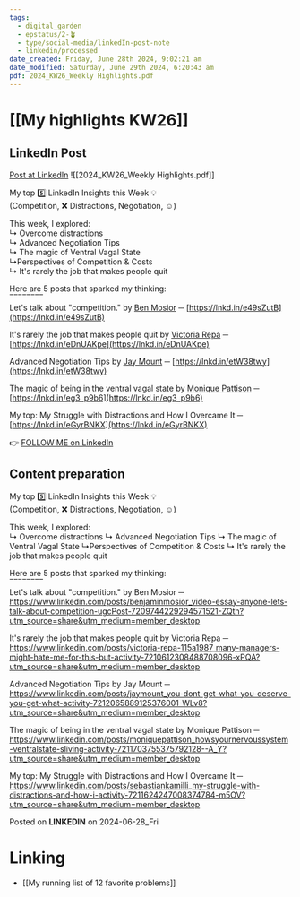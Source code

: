 ```yaml
---
tags:
  - digital_garden
  - epstatus/2-🪴
  - type/social-media/linkedIn-post-note
  - linkedin/processed
date_created: Friday, June 28th 2024, 9:02:21 am
date_modified: Saturday, June 29th 2024, 6:20:43 am
pdf: 2024_KW26_Weekly Highlights.pdf
---
```

# [[My highlights KW26]]
## LinkedIn Post
[Post at LinkedIn](https://www.linkedin.com/posts/sebastiankamilli_weekly-highlights-on-linkedin-activity-7212418188267921408-JXCt?utm_source=share&utm_medium=member_desktop)
![[2024_KW26_Weekly Highlights.pdf]]

My top 5️⃣ LinkedIn Insights this Week 💡  
(Competition, ❌ Distractions, Negotiation, ☺)  
  
This week, I explored:  
↳ Overcome distractions  
↳ Advanced Negotiation Tips  
↳ The magic of Ventral Vagal State  
↳Perspectives of Competition & Costs  
↳ It's rarely the job that makes people quit  
  
Here are 5 posts that sparked my thinking:  
‾‾‾‾‾‾‾‾  
Let's talk about "competition." by [](https://www.linkedin.com/in/ACoAAAoyGx4BWzXh9KPf2MuCAshkCNjMViI6Hq4)[Ben Mosior](https://www.linkedin.com/in/benjaminmosior/) ─ [https://lnkd.in/e49sZutB](https://lnkd.in/e49sZutB)  
  
It's rarely the job that makes people quit by [](https://www.linkedin.com/in/ACoAABJ7dmEBdViUQ9Oa-Dog8tFRDqE7lwRz_Wk)[Victoria Repa](https://www.linkedin.com/in/victoria-repa-115a1987/) ─ [https://lnkd.in/eDnUAKpe](https://lnkd.in/eDnUAKpe)  
  
Advanced Negotiation Tips by [](https://www.linkedin.com/in/ACoAAAqn7p0BS8eOOFNN4QhqMmfRLmYVRbIv4-4)[Jay Mount](https://www.linkedin.com/in/jaymount/) ─ [https://lnkd.in/etW38twy](https://lnkd.in/etW38twy)  
  
The magic of being in the ventral vagal state by [](https://www.linkedin.com/in/ACoAABbTRJoBDc-9uXTytaBWa1esy94dtdVNpS0)[Monique Pattison](https://www.linkedin.com/in/moniquepattison/) ─ [https://lnkd.in/eg3_p9b6](https://lnkd.in/eg3_p9b6)  
  
My top: My Struggle with Distractions and How I Overcame It ─ [https://lnkd.in/eGyrBNKX](https://lnkd.in/eGyrBNKX)

👉 [FOLLOW ME on LinkedIn](https://www.linkedin.com/comm/mynetwork/discovery-see-all?usecase=PEOPLE_FOLLOWS&followMember=sebastiankamilli)

## Content preparation
My top 5️⃣ LinkedIn Insights this Week 💡  
(Competition, ❌ Distractions, Negotiation, ☺) 

This week, I explored:  
↳ Overcome distractions
↳ Advanced Negotiation Tips
↳ The magic of Ventral Vagal State 
↳Perspectives of Competition & Costs
↳ It's rarely the job that makes people quit

Here are 5 posts that sparked my thinking:  
‾‾‾‾‾‾‾‾  
Let's talk about "competition." by Ben Mosior ─ https://www.linkedin.com/posts/benjaminmosior_video-essay-anyone-lets-talk-about-competition-ugcPost-7209744229294571521-ZQth?utm_source=share&utm_medium=member_desktop

It's rarely the job that makes people quit by Victoria Repa ─ https://www.linkedin.com/posts/victoria-repa-115a1987_many-managers-might-hate-me-for-this-but-activity-7210612308488708096-xPQA?utm_source=share&utm_medium=member_desktop

Advanced Negotiation Tips by Jay Mount ─ https://www.linkedin.com/posts/jaymount_you-dont-get-what-you-deserve-you-get-what-activity-7212065889125376001-WLv8?utm_source=share&utm_medium=member_desktop

The magic of being in the ventral vagal state by Monique Pattison ─ https://www.linkedin.com/posts/moniquepattison_howsyournervoussystem-ventralstate-sliving-activity-7211703755375792128--A_Y?utm_source=share&utm_medium=member_desktop

My top: My Struggle with Distractions and How I Overcame It ─ https://www.linkedin.com/posts/sebastiankamilli_my-struggle-with-distractions-and-how-i-activity-7211624247008374784-m5OV?utm_source=share&utm_medium=member_desktop

Posted on **LINKEDIN** on 2024-06-28_Fri
# Linking
+ [[My running list of 12 favorite problems]]